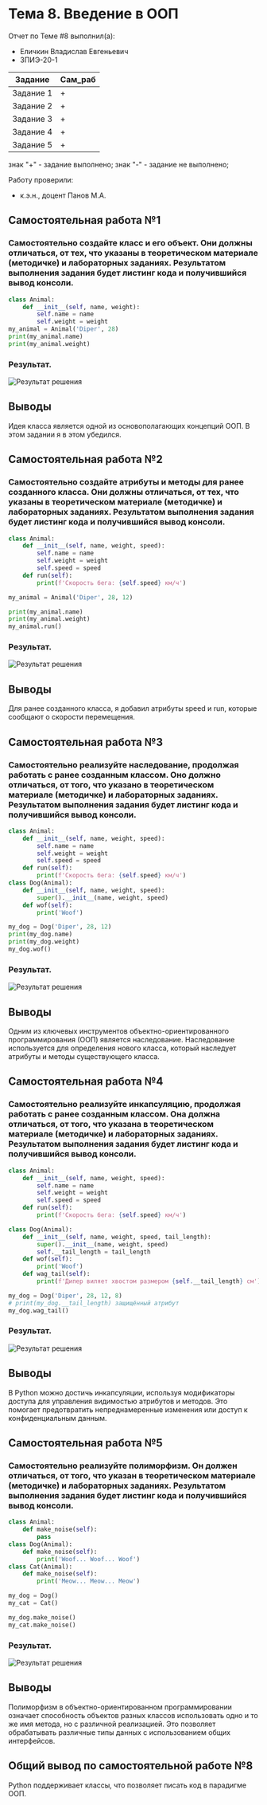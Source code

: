 # Тема 8. Введение в ООП
Отчет по Теме #8 выполнил(а):
- Еличкин Владислав Евгеньевич
- ЗПИЭ-20-1

| Задание    | Сам_раб |
|------------|---------|
| Задание 1  |    +    |
| Задание 2  |    +    |
| Задание 3  |    +    |
| Задание 4  |    +    |
| Задание 5  |    +    |

знак "+" - задание выполнено; знак "-" - задание не выполнено;

Работу проверили:
- к.э.н., доцент Панов М.А.

## Самостоятельная работа №1
### Самостоятельно создайте класс и его объект. Они должны отличаться, от тех, что указаны в теоретическом материале (методичке) и лабораторных заданиях. Результатом выполнения задания будет листинг кода и получившийся вывод консоли.

```python
class Animal:
    def __init__(self, name, weight):
        self.name = name
        self.weight = weight
my_animal = Animal('Diper', 28)
print(my_animal.name)
print(my_animal.weight)
```

### Результат.

![Результат решения](./pic/Samost8_1.PNG)

## Выводы

Идея класса является одной из основополагающих концепций ООП. В этом задании я в этом убедился.

## Самостоятельная работа №2
### Самостоятельно создайте атрибуты и методы для ранее созданного класса. Они должны отличаться, от тех, что указаны в теоретическом материале (методичке) и лабораторных заданиях. Результатом выполнения задания будет листинг кода и получившийся вывод консоли.

```python
class Animal:
    def __init__(self, name, weight, speed):
        self.name = name
        self.weight = weight
        self.speed = speed
    def run(self):
        print(f'Скорость бега: {self.speed} км/ч')

my_animal = Animal('Diper', 28, 12)

print(my_animal.name)
print(my_animal.weight)
my_animal.run()
```

### Результат.

![Результат решения](./pic/Samost8_2.PNG)

## Выводы

Для ранее созданного класса, я добавил атрибуты speed и run, которые сообщают о скорости перемещения.

## Самостоятельная работа №3
### Самостоятельно реализуйте наследование, продолжая работать с ранее созданным классом. Оно должно отличаться, от того, что указано в теоретическом материале (методичке) и лабораторных заданиях. Результатом выполнения задания будет листинг кода и получившийся вывод консоли.

```python
class Animal:
    def __init__(self, name, weight, speed):
        self.name = name
        self.weight = weight
        self.speed = speed
    def run(self):
        print(f'Скорость бега: {self.speed} км/ч')
class Dog(Animal):
    def __init__(self, name, weight, speed):
        super().__init__(name, weight, speed)
    def wof(self):
        print('Woof')

my_dog = Dog('Diper', 28, 12)
print(my_dog.name)
print(my_dog.weight)
my_dog.wof()
```

### Результат.

![Результат решения](./pic/Samost8_3.PNG)

## Выводы

Одним из ключевых инструментов объектно-ориентированного программирования (ООП) является наследование. Наследование используется для определения нового класса, который наследует атрибуты и методы существующего класса. 

## Самостоятельная работа №4
### Самостоятельно реализуйте инкапсуляцию, продолжая работать с ранее созданным классом. Она должна отличаться, от того, что указана в теоретическом материале (методичке) и лабораторных заданиях. Результатом выполнения задания будет листинг кода и получившийся вывод консоли.

```python
class Animal:
    def __init__(self, name, weight, speed):
        self.name = name
        self.weight = weight
        self.speed = speed
    def run(self):
        print(f'Скорость бега: {self.speed} км/ч')

class Dog(Animal):
    def __init__(self, name, weight, speed, tail_length):
        super().__init__(name, weight, speed)
        self.__tail_length = tail_length
    def wof(self):
        print('Woof')
    def wag_tail(self):
        print(f'Дипер виляет хвостом размером {self.__tail_length} см')

my_dog = Dog('Diper', 28, 12, 8)
# print(my_dog.__tail_length) защищённый атрибут
my_dog.wag_tail()
```

### Результат.

![Результат решения](./pic/Samost8_4.PNG)

## Выводы

В Python можно достичь инкапсуляции, используя модификаторы доступа для управления видимостью атрибутов и методов. Это помогает предотвратить непреднамеренные изменения или доступ к конфиденциальным данным.

## Самостоятельная работа №5
### Самостоятельно реализуйте полиморфизм. Он должен отличаться, от того, что указан в теоретическом материале (методичке) и лабораторных заданиях. Результатом выполнения задания будет листинг кода и получившийся вывод консоли.

```python
class Animal:
    def make_noise(self):
        pass
class Dog(Animal):
    def make_noise(self):
        print('Woof... Woof... Woof')
class Cat(Animal):
    def make_noise(self):
        print('Meow... Meow... Meow')

my_dog = Dog()
my_cat = Cat()

my_dog.make_noise()
my_cat.make_noise()
```

### Результат.

![Результат решения](./pic/Samost8_5.PNG)

## Выводы

Полиморфизм в объектно-ориентированном программировании означает способность объектов разных классов использовать одно и то же имя метода, но с различной реализацией. Это позволяет обрабатывать различные типы данных с использованием общих интерфейсов.

## Общий вывод по самостоятельной работе №8

Python поддерживает классы, что позволяет писать код в парадигме ООП.
